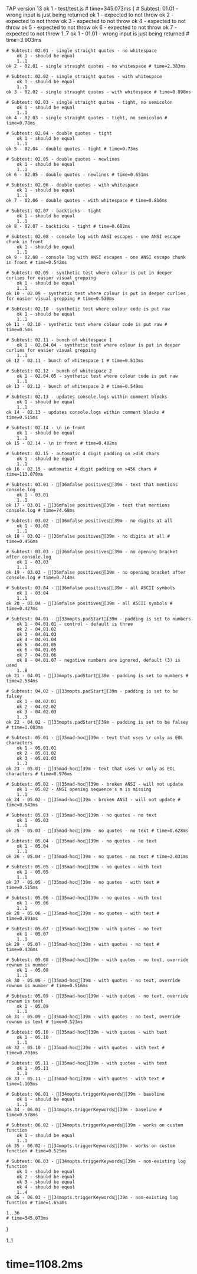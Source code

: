TAP version 13
ok 1 - test/test.js # time=345.073ms {
    # Subtest: 01.01 - wrong input is just being returned
        ok 1 - expected to not throw
        ok 2 - expected to not throw
        ok 3 - expected to not throw
        ok 4 - expected to not throw
        ok 5 - expected to not throw
        ok 6 - expected to not throw
        ok 7 - expected to not throw
        1..7
    ok 1 - 01.01 - wrong input is just being returned # time=3.903ms
    
    # Subtest: 02.01 - single straight quotes - no whitespace
        ok 1 - should be equal
        1..1
    ok 2 - 02.01 - single straight quotes - no whitespace # time=2.383ms
    
    # Subtest: 02.02 - single straight quotes - with whitespace
        ok 1 - should be equal
        1..1
    ok 3 - 02.02 - single straight quotes - with whitespace # time=0.898ms
    
    # Subtest: 02.03 - single straight quotes - tight, no semicolon
        ok 1 - should be equal
        1..1
    ok 4 - 02.03 - single straight quotes - tight, no semicolon # time=0.78ms
    
    # Subtest: 02.04 - double quotes - tight
        ok 1 - should be equal
        1..1
    ok 5 - 02.04 - double quotes - tight # time=0.73ms
    
    # Subtest: 02.05 - double quotes - newlines
        ok 1 - should be equal
        1..1
    ok 6 - 02.05 - double quotes - newlines # time=0.651ms
    
    # Subtest: 02.06 - double quotes - with whitespace
        ok 1 - should be equal
        1..1
    ok 7 - 02.06 - double quotes - with whitespace # time=0.816ms
    
    # Subtest: 02.07 - backticks - tight
        ok 1 - should be equal
        1..1
    ok 8 - 02.07 - backticks - tight # time=0.682ms
    
    # Subtest: 02.08 - console log with ANSI escapes - one ANSI escape chunk in front
        ok 1 - should be equal
        1..1
    ok 9 - 02.08 - console log with ANSI escapes - one ANSI escape chunk in front # time=0.542ms
    
    # Subtest: 02.09 - synthetic test where colour is put in deeper curlies for easier visual grepping
        ok 1 - should be equal
        1..1
    ok 10 - 02.09 - synthetic test where colour is put in deeper curlies for easier visual grepping # time=0.538ms
    
    # Subtest: 02.10 - synthetic test where colour code is put raw
        ok 1 - should be equal
        1..1
    ok 11 - 02.10 - synthetic test where colour code is put raw # time=0.5ms
    
    # Subtest: 02.11 - bunch of whitespace 1
        ok 1 - 02.04.04 - synthetic test where colour is put in deeper curlies for easier visual grepping
        1..1
    ok 12 - 02.11 - bunch of whitespace 1 # time=0.513ms
    
    # Subtest: 02.12 - bunch of whitespace 2
        ok 1 - 02.04.05 - synthetic test where colour code is put raw
        1..1
    ok 13 - 02.12 - bunch of whitespace 2 # time=0.549ms
    
    # Subtest: 02.13 - updates console.logs within comment blocks
        ok 1 - should be equal
        1..1
    ok 14 - 02.13 - updates console.logs within comment blocks # time=0.515ms
    
    # Subtest: 02.14 - \n in front
        ok 1 - should be equal
        1..1
    ok 15 - 02.14 - \n in front # time=0.482ms
    
    # Subtest: 02.15 - automatic 4 digit padding on >45K chars
        ok 1 - should be equal
        1..1
    ok 16 - 02.15 - automatic 4 digit padding on >45K chars # time=113.078ms
    
    # Subtest: 03.01 - [36mfalse positives[39m - text that mentions console.log
        ok 1 - 03.01
        1..1
    ok 17 - 03.01 - [36mfalse positives[39m - text that mentions console.log # time=74.68ms
    
    # Subtest: 03.02 - [36mfalse positives[39m - no digits at all
        ok 1 - 03.02
        1..1
    ok 18 - 03.02 - [36mfalse positives[39m - no digits at all # time=0.456ms
    
    # Subtest: 03.03 - [36mfalse positives[39m - no opening bracket after console.log
        ok 1 - 03.03
        1..1
    ok 19 - 03.03 - [36mfalse positives[39m - no opening bracket after console.log # time=0.714ms
    
    # Subtest: 03.04 - [36mfalse positives[39m - all ASCII symbols
        ok 1 - 03.04
        1..1
    ok 20 - 03.04 - [36mfalse positives[39m - all ASCII symbols # time=0.427ms
    
    # Subtest: 04.01 - [33mopts.padStart[39m - padding is set to numbers
        ok 1 - 04.01.01 - control - default is three
        ok 2 - 04.01.02
        ok 3 - 04.01.03
        ok 4 - 04.01.04
        ok 5 - 04.01.05
        ok 6 - 04.01.05
        ok 7 - 04.01.06
        ok 8 - 04.01.07 - negative numbers are ignored, default (3) is used
        1..8
    ok 21 - 04.01 - [33mopts.padStart[39m - padding is set to numbers # time=2.534ms
    
    # Subtest: 04.02 - [33mopts.padStart[39m - padding is set to be falsey
        ok 1 - 04.02.01
        ok 2 - 04.02.02
        ok 3 - 04.02.03
        1..3
    ok 22 - 04.02 - [33mopts.padStart[39m - padding is set to be falsey # time=1.083ms
    
    # Subtest: 05.01 - [35mad-hoc[39m - text that uses \r only as EOL characters
        ok 1 - 05.01.01
        ok 2 - 05.01.02
        ok 3 - 05.01.03
        1..3
    ok 23 - 05.01 - [35mad-hoc[39m - text that uses \r only as EOL characters # time=0.976ms
    
    # Subtest: 05.02 - [35mad-hoc[39m - broken ANSI - will not update
        ok 1 - 05.02 - ANSI opening sequence's m is missing
        1..1
    ok 24 - 05.02 - [35mad-hoc[39m - broken ANSI - will not update # time=0.542ms
    
    # Subtest: 05.03 - [35mad-hoc[39m - no quotes - no text
        ok 1 - 05.03
        1..1
    ok 25 - 05.03 - [35mad-hoc[39m - no quotes - no text # time=0.628ms
    
    # Subtest: 05.04 - [35mad-hoc[39m - no quotes - no text
        ok 1 - 05.04
        1..1
    ok 26 - 05.04 - [35mad-hoc[39m - no quotes - no text # time=2.031ms
    
    # Subtest: 05.05 - [35mad-hoc[39m - no quotes - with text
        ok 1 - 05.05
        1..1
    ok 27 - 05.05 - [35mad-hoc[39m - no quotes - with text # time=0.515ms
    
    # Subtest: 05.06 - [35mad-hoc[39m - no quotes - with text
        ok 1 - 05.06
        1..1
    ok 28 - 05.06 - [35mad-hoc[39m - no quotes - with text # time=0.891ms
    
    # Subtest: 05.07 - [35mad-hoc[39m - with quotes - no text
        ok 1 - 05.07
        1..1
    ok 29 - 05.07 - [35mad-hoc[39m - with quotes - no text # time=0.436ms
    
    # Subtest: 05.08 - [35mad-hoc[39m - with quotes - no text, override rownum is number
        ok 1 - 05.08
        1..1
    ok 30 - 05.08 - [35mad-hoc[39m - with quotes - no text, override rownum is number # time=0.516ms
    
    # Subtest: 05.09 - [35mad-hoc[39m - with quotes - no text, override rownum is text
        ok 1 - 05.09
        1..1
    ok 31 - 05.09 - [35mad-hoc[39m - with quotes - no text, override rownum is text # time=0.523ms
    
    # Subtest: 05.10 - [35mad-hoc[39m - with quotes - with text
        ok 1 - 05.10
        1..1
    ok 32 - 05.10 - [35mad-hoc[39m - with quotes - with text # time=0.701ms
    
    # Subtest: 05.11 - [35mad-hoc[39m - with quotes - with text
        ok 1 - 05.11
        1..1
    ok 33 - 05.11 - [35mad-hoc[39m - with quotes - with text # time=1.165ms
    
    # Subtest: 06.01 - [34mopts.triggerKeywords[39m - baseline
        ok 1 - should be equal
        1..1
    ok 34 - 06.01 - [34mopts.triggerKeywords[39m - baseline # time=0.578ms
    
    # Subtest: 06.02 - [34mopts.triggerKeywords[39m - works on custom function
        ok 1 - should be equal
        1..1
    ok 35 - 06.02 - [34mopts.triggerKeywords[39m - works on custom function # time=0.525ms
    
    # Subtest: 06.03 - [34mopts.triggerKeywords[39m - non-existing log function
        ok 1 - should be equal
        ok 2 - should be equal
        ok 3 - should be equal
        ok 4 - should be equal
        1..4
    ok 36 - 06.03 - [34mopts.triggerKeywords[39m - non-existing log function # time=1.653ms
    
    1..36
    # time=345.073ms
}

1..1
# time=1108.2ms
